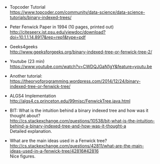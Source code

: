 
* Topcoder Tutorial
<br>https://www.topcoder.com/community/data-science/data-science-tutorials/binary-indexed-trees/

* Peter Fenwick Paper in 1994 (10 pages, printed out)
http://citeseerx.ist.psu.edu/viewdoc/download?doi=10.1.1.14.8917&rep=rep1&type=pdf

* Geeks4geeks
<br>http://www.geeksforgeeks.org/binary-indexed-tree-or-fenwick-tree-2/

* Youtube (23 min)
<br>https://www.youtube.com/watch?v=CWDQJGaN1gY&feature=youtu.be

* Another tutorial:
<br>https://theoryofprogramming.wordpress.com/2014/12/24/binary-indexed-tree-or-fenwick-tree/

* ALGS4 Implementation
<br>http://algs4.cs.princeton.edu/99misc/FenwickTree.java.html

* BIT: What is the intuition behind a binary indexed tree and how was it thought about?
<br>http://cs.stackexchange.com/questions/10538/bit-what-is-the-intuition-behind-a-binary-indexed-tree-and-how-was-it-thought-a
<br>Detailed explanation.

* What are the main ideas used in a Fenwick tree?
<br>http://cs.stackexchange.com/questions/42811/what-are-the-main-ideas-used-in-a-fenwick-tree/42816#42816
<br>Nice figures.




